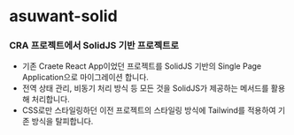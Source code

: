 # asuwant-solid

### CRA 프로젝트에서 SolidJS 기반 프로젝트로
* 기존 Craete React App이었던 프로젝트를 SolidJS 기반의 Single Page Application으로 마이그레이션 합니다.
* 전역 상태 관리, 비동기 처리 방식 등 모든 것을 SolidJS가 제공하는 메서드를 활용해 처리합니다.
* CSS로만 스타일링하던 이전 프로젝트의 스타일링 방식에 Tailwind를 적용하여 기존 방식을 탈피합니다.